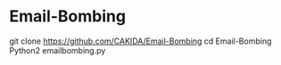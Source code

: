 # Email-Bombing
git clone https://github.com/CAKIDA/Email-Bombing
cd Email-Bombing
Python2 emailbombing.py 
